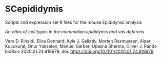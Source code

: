 # SCepididymis

Scripts and expression set R files for the mouse Epididymis analysis

*An atlas of cell types in the mammalian epididymis and vas deferens*

Vera D. Rinaldi, Elisa Donnard, Kyle J. Gellatly, Morten Rasmussen, Alper Kucukural, Onur Yukselen, Manuel Garber, Upasna Sharma, Oliver J. Rando
bioRxiv 2020.01.24.918979; doi: https://doi.org/10.1101/2020.01.24.918979

